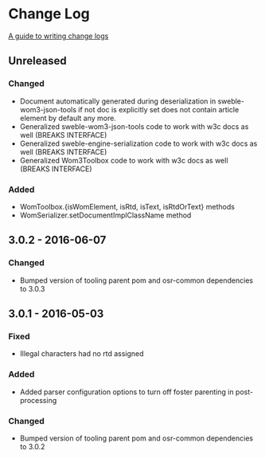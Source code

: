 # Change Log
[A guide to writing change logs][keepachangelog]

## Unreleased
### Changed
- Document automatically generated during deserialization in 
  sweble-wom3-json-tools if not doc is explicitly set does not contain article 
  element by default any more.
- Generalized sweble-wom3-json-tools code to work with w3c docs as well (BREAKS INTERFACE)
- Generalized sweble-engine-serialization code to work with w3c docs as well (BREAKS INTERFACE)
- Generalized Wom3Toolbox code to work with w3c docs as well (BREAKS INTERFACE)

### Added
- WomToolbox.{isWomElement, isRtd, isText, isRtdOrText} methods
- WomSerializer.setDocumentImplClassName method

## 3.0.2 - 2016-06-07
### Changed
- Bumped version of tooling parent pom and osr-common dependencies to 3.0.3

## 3.0.1 - 2016-05-03
### Fixed
- Illegal characters had no rtd assigned

### Added
- Added parser configuration options to turn off foster parenting in 
  post-processing

### Changed
- Bumped version of tooling parent pom and osr-common dependencies to 3.0.2

[keepachangelog]: http://keepachangelog.com/
